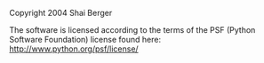 Copyright 2004 Shai Berger

The software is licensed according to the terms of the PSF (Python Software Foundation) license found here: http://www.python.org/psf/license/